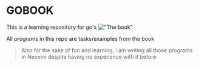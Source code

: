 # GOBOOK 

This is a learning repository for go's !["The book"]('https://www.gopl.io/')

All programs in this repo are tasks/examples from the book

> Also for the sake of fun and learning, i am writing all those programs in Neovim despite having no experience with it before
